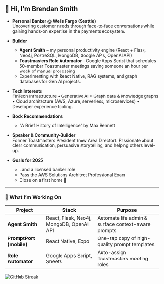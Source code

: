 ## 👋 Hi, I’m Brendan Smith

- **Personal Banker @ Wells Fargo (Seattle)**  
  Uncovering customer needs through face-to-face conversations while gaining hands-on expertise in the payments ecosystem.

- **Builder**  
  - **Agent Smith** – my personal productivity engine (React + Flask, Neo4j, PostreSQL, MongoDB, Google APIs, OpenAI API)  
  - **Toastmasters Role Automator** – Google Apps Script that schedules 50-member Toastmaster meetings saving someone an hour per week of manual processing  
  - Experimenting with React Native, RAG systems, and graph databases for Gen AI projects.

- **Tech Interests**  
  FinTech infrastructure • Generative AI • Graph data & knowledge graphs • Cloud architecture (AWS, Azure, serverless, microservices) • Developer experience tooling.

- **Book Recommendations**
  - "A Brief History of Intelligence" by Max Bennett

- **Speaker & Community-Builder**  
  Former Toastmasters President (now Area Director). Passionate about clear communication, persuasive storytelling, and helping others level-up.

- **Goals for 2025**  
  - Land a licensed banker role
  - Pass the AWS Solutions Architect Professional Exam
  - Close on a first home 🏡

---

### 🔧  What I’m Working On
| Project | Stack | Purpose |
|---------|-------|---------|
| **Agent Smith** | React, Flask, Neo4j, MongoDB, OpenAI API | Automate life admin & surface context-aware prompts |
| **PromptPort (mobile)** | React Native, Expo | One-tap copy of high-quality prompt templates |
| **Role Automator** | Google Apps Script, Sheets | Auto-assign Toastmasters meeting roles |

[![GitHub Streak](https://github-readme-streak-stats.herokuapp.com?user=brendobrendo)](https://git.io/streak-stats)
